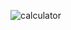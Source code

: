 ![calculator](https://user-images.githubusercontent.com/106904214/228347052-b8018a43-f687-485c-a847-d971f038455b.png)
